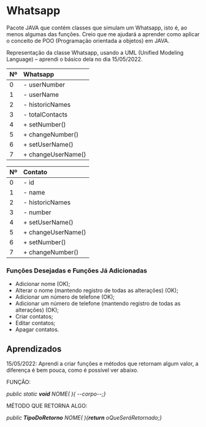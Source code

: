 # Whatsapp
Pacote JAVA que contém classes que simulam um Whatsapp, isto é, ao menos algumas das funções. Creio que me ajudará a aprender como aplicar o conceito de POO (Programação orientada a objetos) em JAVA.

Representação da classe Whatsapp, usando a UML (Unified Modeling Language) – aprendi o básico dela no dia 15/05/2022.

|Nº|Whatsapp|
|---| :--- |
|0|- userNumber|
|1|- userName|
|2|- historicNames|
|3|- totalContacts|
|4|+ setNumber()|
|5|+ changeNumber()|
|6|+ setUserName()|
|7|+ changeUserName()|

|Nº|Contato|
|---| :--- |
|0|- id|
|1|- name|
|2|- historicNames|
|3|- number|
|4|+ setUserName()|
|5|+ changeUserName()|
|6|+ setNumber()|
|7|+ changeNumber()|

### Funções Desejadas e Funções Já Adicionadas
- Adicionar nome (OK);
- Alterar o nome (mantendo registro de todas as alterações) (OK);
- Adicionar um número de telefone (OK);
- Adicionar um número de telefone (mantendo registro de todas as alterações) (OK);
- Criar contatos;
- Editar contatos;
- Apagar contatos.

## Aprendizados
15/05/2022: Aprendi a criar funções e métodos que retornam algum valor, a diferença é bem pouca, como é possível ver abaixo.

FUNÇÃO:

*public static **void** NOME(  ){ --corpo--;}*

MÉTODO QUE RETORNA ALGO:

*public **TipoDoRetorno** NOME(  ){**return** oQueSeráRetornado;}*
